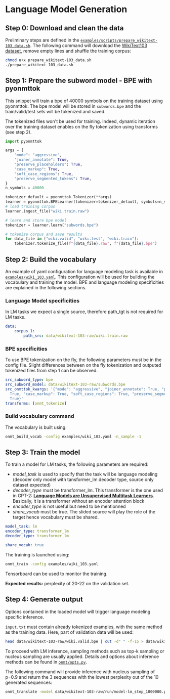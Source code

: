 # Language Model Generation


## Step 0: Download and clean the data

Preliminary steps are defined in the [`examples/scripts/prepare_wikitext-103_data.sh`](https://github.com/OpenNMT/OpenNMT-py/tree/master/examples/scripts/prepare_wikitext-103_data.sh). The following command will download the [WikiText103 dataset](https://blog.einstein.ai/the-wikitext-long-term-dependency-language-modeling-dataset/), remove empty lines and shuffle the training corpus:
```bash
chmod u+x prepare_wikitext-103_data.sh
./prepare_wikitext-103_data.sh
```

## Step 1: Prepare the subword model - BPE with pyonmttok

This snippet will train a bpe of 40000 symbols on the training dataset using pyonmttok. The bpe model will be stored in `subwords.bpe` and the train/valid/test sets will be tokenized and saved.

The tokenized files won't be used for training. Indeed, dynamic iteration over the training dataset enables on the fly tokenization using transforms (see step 2).

```python
import pyonmttok

args = {
    "mode": "aggressive",
    "joiner_annotate": True,
    "preserve_placeholders": True,
    "case_markup": True,
    "soft_case_regions": True,
    "preserve_segmented_tokens": True,
}
n_symbols = 40000

tokenizer_default = pyonmttok.Tokenizer(**args)
learner = pyonmttok.BPELearner(tokenizer=tokenizer_default, symbols=n_symbols)
# load training corpus
learner.ingest_file("wiki.train.raw")

# learn and store bpe model
tokenizer = learner.learn("subwords.bpe")

# tokenize corpus and save results
for data_file in ["wiki.valid", "wiki.test", "wiki.train"]:
    tokenizer.tokenize_file(f"{data_file}.raw", f"{data_file}.bpe")
```

## Step 2: Build the vocabulary
An example of yaml configuration for language modeling task is available in [`examples/wiki_103.yaml`](https://github.com/OpenNMT/OpenNMT-py/tree/master/examples/wiki_103.yaml). This configuration will be used for building the vocabulary and training the model.
BPE and language modeling specificities are explained in the following sections.

### Language Model specificities

In LM tasks we expect a single source, therefore path_tgt is not required for LM tasks.

```yaml
data:
    corpus_1:
        path_src: data/wikitext-103-raw/wiki.train.raw
```

### BPE specificities

To use BPE tokenization on the fly, the following parameters must be in the config file.
Slight differences between on the fly tokenization and outputed tokenized files from step 1 can be observed.

```yaml
src_subword_type: bpe
src_subword_model: data/wikitext-103-raw/subwords.bpe
src_onmttok_kwargs: '{"mode": "aggressive", "joiner_annotate": True, "preserve_placeholders":
  True, "case_markup": True, "soft_case_regions": True, "preserve_segmented_tokens":
  True}'
transforms: [onmt_tokenize]
```

### Build vocabulary command
The vocabulary is built using:
```bash
onmt_build_vocab -config examples/wiki_103.yaml -n_sample -1
```

## Step 3: Train the model
To train a model for LM tasks, the following parameters are required:

* *model_task* is used to specify that the task will be language modeling (decoder only model with tansformer_lm decoder type, source only dataset expected)
* *decoder_type* must be transformer_lm. This transformer is the one used in GPT-2: [**Language Models are Unsupervised Multitask Learners**](https://d4mucfpksywv.cloudfront.net/better-language-models/language_models_are_unsupervised_multitask_learners.pdf). Basically, it is a transformer without an encoder attention block
* *encoder_type* is not useful but need to be mentionned
* *share_vocab* must be true. The slided source will play the role of the target hence vocabulary must be shared. 
```yaml
model_task: lm
encoder_type: transformer_lm
decoder_type: transformer_lm

share_vocab: true
```

The training is launched using:
```bash
onmt_train -config examples/wiki_103.yaml
```
Tensorboard can be used to monitor the training.

**Expected results:** perplexity of 20-22 on the validation set.

## Step 4: Generate output
Options contained in the loaded model will trigger language modeling specific inference.

`input.txt` must contain already tokenized examples, with the same method as the training data. Here, part of validation data will be used:
```bash
head data/wikitext-103-raw/wiki.valid.bpe | cut -d" " -f-15 > data/wikitext-103-raw/lm_input.txt
```

To proceed with LM inference, sampling methods such as top-k sampling or nucleus sampling are usually applied. Details and options about inference methods can be found in [`onmt/opts.py`](https://github.com/OpenNMT/OpenNMT-py/tree/master/onmt/opts.py).

The following command will provide inference with nucleus sampling of p=0.9 and return the 3 sequences with the lowest perplexity out of the 10 generated sequences:
```bash
onmt_translate -model data/wikitext-103-raw/run/model-lm_step_1000000.pt -src data/wikitext-103-raw/lm_input.txt -output data/wikitext-103-raw/lm_pred_input.txt -verbose -n_best 3 -random_sampling_topp 0.9 -beam_size 10
```
